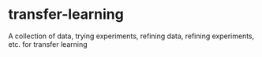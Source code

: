# transfer-learning
A collection of data, trying experiments, refining data, refining experiments, etc. for transfer learning
